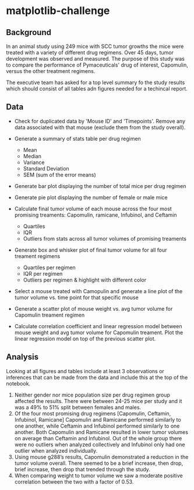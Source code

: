 # matplotlib-challenge

## Background

In an animal study using 249 mice with SCC tumor growths the mice were treated with a variety of different drug regimens. Over 45 days, tumor development was observed and measured. The purpose of this study was to compare the performance of Pymaceuticals' drug of interest, Capomulin, versus the other treatment regimens.

The executive team has asked for a top level summary fo the study results which should consist of all tables adn figures needed for a techincal report.

## Data

- Check for duplicated data by 'Mouse ID' and 'Timepoints'. Remove any data associated with that mouse (exclude them from the study overall).
- Generate a summary of stats table per drug regimen
    - Mean
    - Median
    - Variance
    - Standard Deviation
    - SEM (sum of the error means)
- Generate bar plot displaying the number of total mice per drug regimen
- Generate pie plot displaying the number of female or male mice
- Calculate final tumor volume of each mouse across the four most promising treaments: Capomulin, ramicane, Infubinol, and Ceftamin
    - Quartiles
    - IQR
    - Outliers from stats across all tumor volumes of promising treaments
- Generate box and whisker plot of final tumor volume for all four treament regimens
    - Quartiles per regimen
    - IQR per regimen
    - Outliers per regimen & highlight with different color

- Select a mouse treated with Camopulin and generate a line plot of the tumor volume vs. time point for that specific mouse
- Generate a scatter plot of mouse weight vs. avg tumor volume for Capomulin treament regimen
- Calculate correlation coefficient and linear regression model between mouse weight and avg tumor volume for Capomulin treament. Plot the linear regression model on top of the previous scatter plot.

## Analysis

Looking at all figures and tables include at least 3 observations or inferences that can be made from the data and include this at the top of the notebook.

1. Neither gender nor mice population size per drug regimen group affected the results. There were between 24-25 mice per study and it was a 49% to 51% split between females and males.
2. Of the four most promising drug regimens [Capomulin, Ceftamin, Infubinol, Ramicane] Capomulin and Ramicane performed similarly to one another, while Ceftamin and Infubinol performed similarly to one another. Both Capomulin and Ramicane resulted in lower tumor volumes on average than Ceftamin and Infubinol. Out of the whole group there were no outliers when analyzed collectively and Infubinol only had one outlier when analyzed individually.
3. Using mouse g288’s results, Capomulin demonstrated a reduction in the tumor volume overall. There seemed to be a brief increase, then drop, brief increase, then drop that trended through the study.
4. When comparing weight to tumor volume we saw a moderate positive correlation between the two with a factor of 0.53.
